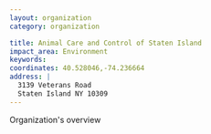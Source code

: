 ```yaml
---
layout: organization
category: organization

title: Animal Care and Control of Staten Island
impact_area: Environment
keywords: 
coordinates: 40.528046,-74.236664
address: |
  3139 Veterans Road
  Staten Island NY 10309
---
```

Organization's overview
